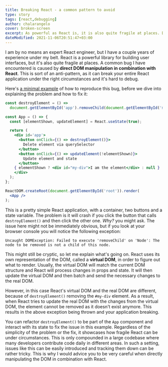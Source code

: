 ```yaml
---
title: Breaking React - a common pattern to avoid
type: story
tags: [react,debugging]
author: chalarangelo
cover: broken-screen
excerpt: As powerful as React is, it is also quite fragile at places. Did you know that just a few lines are more than enough to break your entire React application?
dateModified: 2021-11-06T20:51:47+03:00
---
```


I am by no means an expert React engineer, but I have a couple years of experience under my belt. React is a powerful library for building user interfaces, but it's also quite fragile at places. A common bug I have encountered is caused by **direct DOM manipulation in combination with React**. This is sort of an anti-pattern, as it can break your entire React application under the right circumstances and it's hard to debug.

Here's [a minimal example](https://codepen.io/chalarangelo/pen/jOEojVJ?editors=0010) of how to reproduce this bug, before we dive into explaining the problem and how to fix it:

```jsx
const destroyElement = () =>
  document.getElementById('app').removeChild(document.getElementById('my-div'));

const App = () => {
  const [elementShown, updateElement] = React.useState(true);

  return (
    <div id='app'>
      <button onClick={() => destroyElement()}>
        Delete element via querySelector
      </button>
      <button onClick={() => updateElement(!elementShown)}>
        Update element and state
      </button>
    { elementShown ? <div id="my-div">I am the element</div> : null }
    </div>
  );
};

ReactDOM.createRoot(document.getElementById('root')).render(
  <App />
);
```

This is a pretty simple React application, with a container, two buttons and a state variable. The problem is it will crash if you click the button that calls `destroyElement()` and then click the other one. _Why?_ you might ask. The issue here might not be immediately obvious, but if you look at your browser console you will notice the following exception:

```
Uncaught DOMException: Failed to execute 'removeChild' on 'Node': The node to be removed is not a child of this node.
```

This might still be cryptic, so let me explain what's going on. React uses its own representation of the DOM, called a **virtual DOM**, in order to figure out what to render. Usually, the virtual DOM will match the current DOM structure and React will process changes in props and state. It will then update the virtual DOM and then batch and send the necessary changes to the real DOM.

However, in this case React's virtual DOM and the real DOM are different, because of `destroyElement()` removing the `#my-div` element. As a result, when React tries to update the real DOM with the changes from the virtual DOM, the element cannot be removed as it doesn't exist anymore. This results in the above exception being thrown and your application breaking.

You can refactor `destroyElement()` to be part of the `App` component and interact with its state to fix the issue in this example. Regardless of the simplicity of the problem or the fix, it showcases how fragile React can be under circumstances. This is only compounded in a large codebase where many developers contribute code daily in different areas. In such a setting, issues like this can be easily introduced and tracking them down can be rather tricky. This is why I would advice you to be very careful when directly manipulating the DOM in combination with React.

